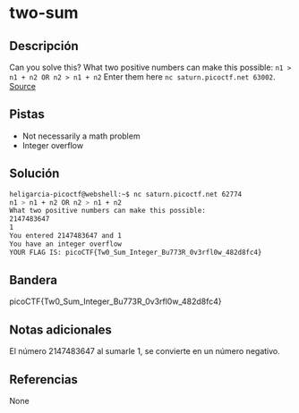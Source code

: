 # two-sum

## Descripción
Can you solve this? What two positive numbers can make this possible: `n1 > n1 + n2 OR n2 > n1 + n2` Enter them here `nc saturn.picoctf.net 63002`. [Source](https://artifacts.picoctf.net/c/453/flag.c)

## Pistas
- Not necessarily a math problem
- Integer overflow
## Solución
```bash
heligarcia-picoctf@webshell:~$ nc saturn.picoctf.net 62774
n1 > n1 + n2 OR n2 > n1 + n2 
What two positive numbers can make this possible: 
2147483647
1
You entered 2147483647 and 1
You have an integer overflow
YOUR FLAG IS: picoCTF{Tw0_Sum_Integer_Bu773R_0v3rfl0w_482d8fc4}
```

## Bandera
picoCTF{Tw0_Sum_Integer_Bu773R_0v3rfl0w_482d8fc4}

## Notas adicionales
El número 2147483647 al sumarle 1, se convierte en un número negativo.

## Referencias
None
